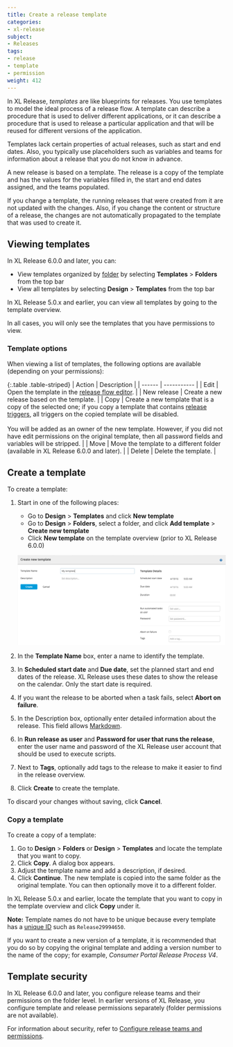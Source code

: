```yaml
---
title: Create a release template
categories:
- xl-release
subject:
- Releases
tags:
- release
- template
- permission
weight: 412
---
```


In XL Release, _templates_ are like blueprints for releases. You use templates to model the ideal process of a release flow. A template can describe a procedure that is used to deliver different applications, or it can describe a procedure that is used to release a particular application and that will be reused for different versions of the application.

Templates lack certain properties of actual releases, such as start and end dates. Also, you typically use placeholders such as variables and teams for information about a release that you do not know in advance.

A new release is based on a template. The release is a copy of the template and has the values for the variables filled in, the start and end dates assigned, and the teams populated.

If you change a template, the running releases that were created from it are not updated with the changes. Also, if you change the content or structure of a release, the changes are not automatically propagated to the template that was used to create it.

## Viewing templates

In XL Release 6.0.0 and later, you can:

* View templates organized by [folder](/xl-release/how-to/manage-templates-and-releases-using-folders.html) by selecting **Templates** > **Folders** from the top bar
* View all templates by selecting **Design** > **Templates** from the top bar

In XL Release 5.0.x and earlier, you can view all templates by going to the template overview.

In all cases, you will only see the templates that you have permissions to view.

### Template options

When viewing a list of templates, the following options are available (depending on your permissions):

{:.table .table-striped}
| Action | Description |
| ------ | ----------- |
| Edit | Open the template in the [release flow editor](/xl-release/how-to/using-the-release-flow-editor.html). |
| New release | Create a new release based on the template. |
| Copy | Create a new template that is a copy of the selected one; if you copy a template that contains [release triggers](/xl-release/how-to/create-a-release-trigger.html), all triggers on the copied template will be disabled.<br /><br />You will be added as an owner of the new template. However, if you did not have edit permissions on the original template, then all password fields and variables will be stripped. |
| Move | Move the template to a different folder (available in XL Release 6.0.0 and later). |
| Delete | Delete the template. |

## Create a template

To create a template:

1. Start in one of the following places:

    * Go to **Design** > **Templates** and click **New template**
    * Go to **Design** > **Folders**, select a folder, and click **Add template** > **Create new template**
    * Click **New template** on the template overview (prior to XL Release 6.0.0)

    ![Create new template](../images/create-new-template.png)

1. In the **Template Name** box, enter a name to identify the template.
1. In **Scheduled start date** and **Due date**, set the planned start and end dates of the release. XL Release uses these dates to show the release on the calendar. Only the start date is required.
1. If you want the release to be aborted when a task fails, select **Abort on failure**.
1. In the Description box, optionally enter detailed information about the release. This field allows [Markdown](/xl-release/how-to/use-markdown-in-xl-release.html).
1. In **Run release as user** and **Password for user that runs the release**, enter the user name and password of the XL Release user account that should be used to execute scripts.
1. Next to **Tags**, optionally add tags to the release to make it easier to find in the release overview.
1. Click **Create** to create the template.

To discard your changes without saving, click **Cancel**.

### Copy a template

To create a copy of a template:

1. Go to **Design** > **Folders** or **Design** > **Templates** and locate the template that you want to copy.
2. Click **Copy**. A dialog box appears.
3. Adjust the template name and add a description, if desired.
4. Click **Continue**. The new template is copied into the same folder as the original template. You can then optionally move it to a different folder.

In XL Release 5.0.x and earlier, locate the template that you want to copy in the template overview and click **Copy** under it.

**Note:** Template names do not have to be unique because every template has a [unique ID](/xl-release/how-to/how-to-find-ids.html#releases-and-templates) such as `Release29994650`.

If you want to create a new version of a template, it is recommended that you do so by copying the original template and adding a version number to the name of the copy; for example, _Consumer Portal Release Process V4_.

## Template security

In XL Release 6.0.0 and later, you configure release teams and their permissions on the folder level. In earlier versions of XL Release, you configure template and release permissions separately (folder permissions are not available).

For information about security, refer to [Configure release teams and permissions](/xl-release/how-to/configure-release-teams-and-permissions.html).
